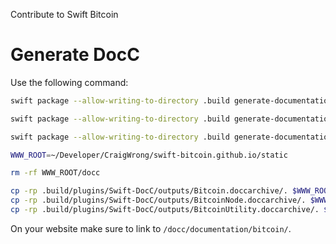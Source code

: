 Contribute to Swift Bitcoin

# Generate DocC

Use the following command:

```sh
swift package --allow-writing-to-directory .build generate-documentation --target Bitcoin --disable-indexing --transform-for-static-hosting --hosting-base-path docc

swift package --allow-writing-to-directory .build generate-documentation --target BitcoinNode --disable-indexing --transform-for-static-hosting --hosting-base-path docc/bcnode

swift package --allow-writing-to-directory .build generate-documentation --target BitcoinUtility --disable-indexing --transform-for-static-hosting --hosting-base-path docc/bcutil

WWW_ROOT=~/Developer/CraigWrong/swift-bitcoin.github.io/static

rm -rf WWW_ROOT/docc

cp -rp .build/plugins/Swift-DocC/outputs/Bitcoin.doccarchive/. $WWW_ROOT/docc
cp -rp .build/plugins/Swift-DocC/outputs/BitcoinNode.doccarchive/. $WWW_ROOT/docc/bcnode
cp -rp .build/plugins/Swift-DocC/outputs/BitcoinUtility.doccarchive/. $WWW_ROOT/docc/bcutil
```

On your website make sure to link to `/docc/documentation/bitcoin/`.
